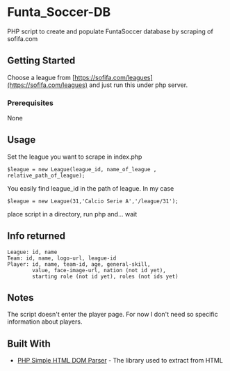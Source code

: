 # Funta_Soccer-DB

PHP script to create and populate FuntaSoccer database by scraping of sofifa.com

## Getting Started
Choose a league from [https://sofifa.com/leagues](https://sofifa.com/leagues) and just run this under php server.

### Prerequisites

None

## Usage

Set the league you want to scrape in index.php

```
$league = new League(league_id, name_of_league , relative_path_of_league);
```

You easily find league_id in the path of league.
In my case

```
$league = new League(31,'Calcio Serie A','/league/31');
```

place script in a directory, run php and... wait

## Info returned

```
League: id, name
Team: id, name, logo-url, league-id
Player: id, name, team-id, age, general-skill,
        value, face-image-url, nation (not id yet),
        starting role (not id yet), roles (not ids yet)
```
## Notes

The script doesn't enter the player page.
For now I don't need so specific information about players.

## Built With

* [PHP Simple HTML DOM Parser](http://simplehtmldom.sourceforge.net) - The library used to extract from HTML
